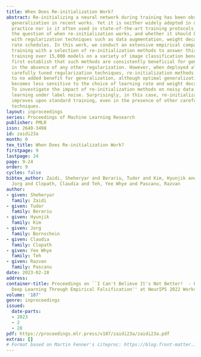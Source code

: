 ```yaml
---
title: When Does Re-initialization Work?
abstract: Re-initializing a neural network during training has been observed to improve
  generalization in recent works. Yet it is neither widely adopted in deep learning
  practice nor is it often used in state-of-the-art training protocols. This raises
  the question of when re-initialization works, and whether it should be used together
  with regularization techniques such as data augmentation, weight decay and learning
  rate schedules. In this work, we conduct an extensive empirical comparison of standard
  training with a selection of re-initialization methods to answer this question,
  training over 15,000 models on a variety of image classification benchmarks. We
  first establish that such methods are consistently beneficial for generalization
  in the absence of any other regularization. However, when deployed alongside other
  carefully tuned regularization techniques, re-initialization methods offer little
  to no added benefit for generalization, although optimal generalization performance
  becomes less sensitive to the choice of learning rate and weight decay hyperparameters.
  To investigate the impact of re-initialization methods on noisy data, we also consider
  learning under label noise. Surprisingly, in this case, re-initialization significantly
  improves upon standard training, even in the presence of other carefully tuned regularization
  techniques.
layout: inproceedings
series: Proceedings of Machine Learning Research
publisher: PMLR
issn: 2640-3498
id: zaidi23a
month: 0
tex_title: When Does Re-initialization Work?
firstpage: 9
lastpage: 24
page: 9-24
order: 9
cycles: false
bibtex_author: Zaidi, Sheheryar and Berariu, Tudor and Kim, Hyunjik and Bornschein,
  Jorg and Clopath, Claudia and Teh, Yee Whye and Pascanu, Razvan
author:
- given: Sheheryar
  family: Zaidi
- given: Tudor
  family: Berariu
- given: Hyunjik
  family: Kim
- given: Jorg
  family: Bornschein
- given: Claudia
  family: Clopath
- given: Yee Whye
  family: Teh
- given: Razvan
  family: Pascanu
date: 2023-02-28
address:
container-title: Proceedings on ``I Can't Believe It's Not Better!  - Understanding
  Deep Learning Through Empirical Falsification'' at NeurIPS 2022 Workshops
volume: '187'
genre: inproceedings
issued:
  date-parts:
  - 2023
  - 2
  - 28
pdf: https://proceedings.mlr.press/v187/zaidi23a/zaidi23a.pdf
extras: []
# Format based on Martin Fenner's citeproc: https://blog.front-matter.io/posts/citeproc-yaml-for-bibliographies/
---
```

